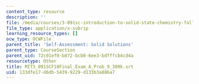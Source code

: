```yaml
---
content_type: resource
description: ''
file: /media/courses/3-091sc-introduction-to-solid-state-chemistry-fall-2010/133dfe17d6db54399229d133b3a886a7_MIT3_091SCF10Final_Exam_A_Prob_9_300k.vtt
file_type: application/x-subrip
learning_resource_types: []
ocw_type: OCWFile
parent_title: 'Self-Assessment: Solid Solutions'
parent_type: CourseSection
parent_uid: 72c01ef0-b872-bcb0-6ee3-bdfffcb4cd4a
resourcetype: Other
title: MIT3_091SCF10Final_Exam_A_Prob_9_300k.srt
uid: 133dfe17-d6db-5439-9229-d133b3a886a7
---
```

